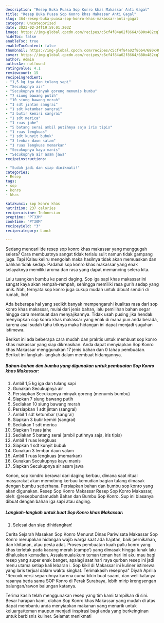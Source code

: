 ```yaml
---
description: "Resep Buka Puasa Sop Konro khas Makassar Anti Gagal"
title: "Resep Buka Puasa Sop Konro khas Makassar Anti Gagal"
slug: 364-resep-buka-puasa-sop-konro-khas-makassar-anti-gagal
category: Uncategorized
date: 2023-02-24T19:59:01.203Z
image: https://img-global.cpcdn.com/recipes/c5cf4f84a02f8664/680x482cq70/sop-konro-khas-makassar-foto-resep-utama.jpg
hideToc: false
enableToc: true
enableTocContent: false
thumbnail: https://img-global.cpcdn.com/recipes/c5cf4f84a02f8664/680x482cq70/sop-konro-khas-makassar-foto-resep-utama.jpg
cover: https://img-global.cpcdn.com/recipes/c5cf4f84a02f8664/680x482cq70/sop-konro-khas-makassar-foto-resep-utama.jpg
author: Admin
authorAv: notfound
ratingvalue: 4.1
reviewcount: 15
recipeingredient:
- "1,5 kg iga dan tulang sapi"
- "Secukupnya air"
- "Secukupnya minyak goreng menumis bumbu"
- "7 siung bawang putih"
- "10 siung bawang merah"
- "1 sdt jintan sangrai"
- "1 sdt ketumbar sangrai"
- "3 butir kemiri sangrai"
- "1 sdt merica"
- "1 ruas jahe"
- "5 batang serai ambil putihnya saja iris tipis"
- "1 ruas lengkuas"
- "1 sdt kunyit bubuk"
- "3 lembar daun salam"
- "1 ruas lengkuas memarkan"
- "Secukupnya kayu manis"
- "Secukupnya air asam jawa"
recipeinstructions:

- "Sudah jadi dan siap dinikmati!"
categories:
- Resep
tags:
- sop
- konro
- khas

katakunci: sop konro khas 
nutrition: 237 calories
recipecuisine: Indonesian
preptime: "PT33M"
cooktime: "PT30M"
recipeyield: "3"
recipecategory: Lunch

---
```



Sedang mencari ide resep sop konro khas makassar yang menggugah selera? Cara membuatnya sangat tidak terlalu sulit namun tidak gampang juga. Tapi Kalau keliru mengolah maka hasilnya tidak akan memuaskan dan bahkan tidak sedap. Padahal sop konro khas makassar yang enak selayaknya memiliki aroma dan rasa yang dapat memancing selera kita.


Lalu tuangkan bumbu ke panci daging. Sop iga sapi khas makassar ini sangat kaya akan rempah-rempah, sehingga memiliki rasa gurih sedap yang unik. Nah, ternyata sop konro juga cukup mudah untuk dibuat sendiri di rumah, lho!

Ada beberapa hal yang sedikit banyak mempengaruhi kualitas rasa dari sop konro khas makassar, mulai dari jenis bahan, lalu pemilihan bahan segar hingga cara membuat dan menyajikannya. Tidak usah pusing jika hendak menyiapkan sop konro khas makassar yang enak di mana pun anda berada, karena asal sudah tahu triknya maka hidangan ini dapat menjadi suguhan istimewa.


Berikut ini ada beberapa cara mudah dan praktis untuk membuat sop konro khas makassar yang siap dikreasikan. Anda dapat menyiapkan Sop Konro khas Makassar menggunakan 17 jenis bahan dan 0 tahap pembuatan. Berikut ini langkah-langkah dalam membuat hidangannya.

<!--inarticleads1-->

##### Bahan-bahan dan bumbu yang digunakan untuk pembuatan Sop Konro khas Makassar:

1. Ambil 1,5 kg iga dan tulang sapi
1. Gunakan Secukupnya air
1. Persiapkan Secukupnya minyak goreng (menumis bumbu)
1. Siapkan 7 siung bawang putih
1. Sediakan 10 siung bawang merah
1. Persiapkan 1 sdt jintan (sangrai)
1. Ambil 1 sdt ketumbar (sangrai)
1. Siapkan 3 butir kemiri (sangrai)
1. Sediakan 1 sdt merica
1. Siapkan 1 ruas jahe
1. Sediakan 5 batang serai (ambil putihnya saja, iris tipis)
1. Ambil 1 ruas lengkuas
1. Siapkan 1 sdt kunyit bubuk
1. Gunakan 3 lembar daun salam
1. Ambil 1 ruas lengkuas (memarkan)
1. Gunakan Secukupnya kayu manis
1. Siapkan Secukupnya air asam jawa


Konon, sop kondro berawal dari daging kerbau, dimana saat ritual masyarakat akan memotong kerbau kemudian bagian tulang dimasak dengan bumbu sederhana. Persiapkan bahan dan bumbu sop konro yang akan digunakan. Resep Sop Konro Makassar Resep Sop Konro Makassar, oleh: @resepbundamudah⁣ Bahan dan Bumbu Sop Konro. Sup ini biasanya dibuat dengan bahan iga sapi atau daging. 

<!--inarticleads2-->

##### Langkah-langkah untuk buat Sop Konro khas Makassar:


1. Selesai dan siap dihidangkan!

Cerita Sejarah Masakan Sop Konro Menurut Dinas Pariwisata Makassar Sop Konro merupakan hidangan wajib warga saat ada hajatan, baik pernikahan, dan khitanan, atau pesta adat. Proses pembuatan kuah pallu konro yang khas terletak pada kacang merah (campe&#39;) yang dimasak hingga lunak lalu dihaluskan kemudian. Assalamualaikum teman teman hari ini aku mau bagi resep yang super enak banget, apalagi saat hari raya qurban resep ini jadi menu utama setiap kali lebaran i. Sop kikil di Makassar ini kuliner istimewa yang laris terjual dalam waktu singkat. Terimakasih resepnya&#34; Diyah Aprilia &#34;Recook versi separuhnya karena cuma bikin buat suami, dan well katanya rasanya beda sama SOP Konro di Perak Surabaya, lebih mirip krengsengan balungan/rawon balungan katanya. 

Terima kasih telah menggunakan resep yang tim kami tampilkan di sini. Besar harapan kami, olahan Sop Konro khas Makassar yang mudah di atas dapat membantu anda menyiapkan makanan yang menarik untuk keluarga/teman maupun menjadi inspirasi bagi anda yang berkeinginan untuk berbisnis kuliner. Selamat menikmati
